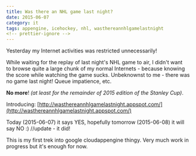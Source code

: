 ```yaml
---
title: Was there an NHL game last night?
date: 2015-06-07
category: it
tags: appengine, icehockey, nhl, wasthereannhlgamelastnight
<!-- prettier-ignore -->
---
```


Yesterday my Internet activities was restricted unnecessarily!

While waiting for the replay of last night's NHL game to air, I didn't want to browse quite a large chunk of my normal Internets - because knowing the score while watching the game sucks. Unbeknownst to me - there was no game last night! Queue impatience, etc.

**No more**! _(at least for the remainder of 2015 edition of the Stanley Cup)_.

Introducing: [http://wasthereannhlgamelastnight.appspot.com/](http://wasthereannhlgamelastnight.appspot.com/)

Today (2015-06-07) it says YES, hopefully tomorrow (2015-06-08) it will say NO :) //update - it did!

This is my first trek into google cloudappengine thingy. Very much work in progress but it's enough for now.

